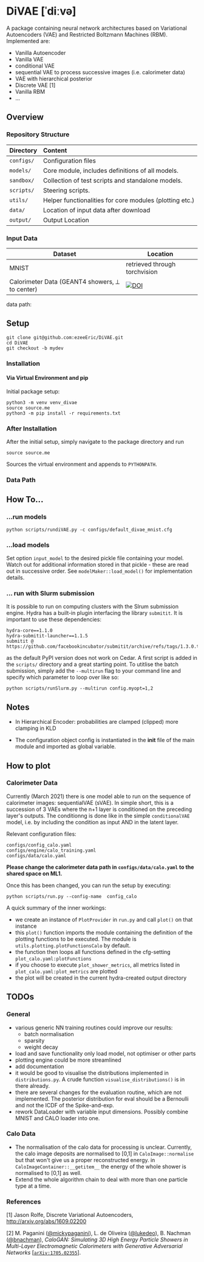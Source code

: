 # DiVAE [ˈdiːvə]

A package containing neural network architectures based on Variational
Autoencoders (VAE) and Restricted Boltzmann Machines (RBM).
Implemented are:
- Vanilla Autoencoder
- Vanilla VAE
- conditional VAE
- sequential VAE to process successive images (i.e. calorimeter data)
- VAE with hierarchical posterior
- Discrete VAE [1]
- Vanilla RBM
- ...

## Overview
### Repository Structure


| Directory        | Content    | 
| ------------- |:-------------| 
| `configs/`      | Configuration files | 
| `models/` | Core module, includes definitions of all models.  |
| `sandbox/` | Collection of test scripts and standalone models. |
| `scripts/` | Steering scripts. |
| `utils/` | Helper functionalities for core modules (plotting etc.) |
| `data/` | Location of input data after download |
| `output/` | Output Location |

### Input Data

|  Dataset | Location |
| ------------- | ------------- |
| MNIST  | retrieved through torchvision |
| Calorimeter Data (GEANT4 showers, ⟂ to center) | [![DOI](https://zenodo.org/badge/DOI/10.17632/pvn3xc3wy5.1.svg)](https://doi.org/10.17632/pvn3xc3wy5.1)|

data path:


## Setup
```
git clone git@github.com:ezeeEric/DiVAE.git
cd DiVAE
git checkout -b mydev
```

### Installation
#### Via Virtual Environment and pip
Initial package setup:
```
python3 -m venv venv_divae
source source.me
python3 -m pip install -r requirements.txt
```

### After Installation
After the initial setup, simply navigate to the package directory and run

```
source source.me
```
Sources the virtual environment and appends to `PYTHONPATH`.

### Data Path


## How To...
### ...run models
```
python scripts/rundiVAE.py -c configs/default_divae_mnist.cfg 
```

### ...load models
Set option `input_model` to the desired pickle file containing your model. Watch
out for additional information stored in that pickle - these are read out in
successive order. See `modelMaker::load_model()` for implementation details. 


### ... run with Slurm submission
It is possible to run on computing clusters with the Slrum submission engine. Hydra has a built-in plugin interfacing the library `submitit`. It is important to use these dependencies:
```
hydra-core==1.1.0
hydra-submitit-launcher==1.1.5
submitit @ https://github.com/facebookincubator/submitit/archive/refs/tags/1.3.0.tar.gz
```
as the default PyPI version does not work on Cedar. A first script is added in the `scripts/` directory and a great starting point. To utitlise the batch submission, simply add the `--multirun` flag to your command line and specify which parameter to loop over like so:
```
python scripts/runSlurm.py --multirun config.myopt=1,2 
```

## Notes
- In Hierarchical Encoder: probabilities are clamped (clipped)
more clamping in KLD

- The configuration object config is instantiated in the __init__ file of the
  main module and imported as global variable.


## How to plot
### Calorimeter Data
Currently (March 2021) there is one model able to run on the sequence of
calorimeter images: sequentialVAE (sVAE). In simple short, this is a succession
of 3 VAEs where the n+1 layer is conditioned on the preceding layer's outputs.
The conditionng is done like in the simple `conditionalVAE` model, i.e. by
including the condition as input AND in the latent layer.

Relevant configuration files:
```
configs/config_calo.yaml
configs/engine/calo_training.yaml
configs/data/calo.yaml
```

**Please change the calorimeter data path in `configs/data/calo.yaml` to the shared space on ML1.** 

Once this has been changed, you can run the setup by executing:
```
python scripts/run.py --config-name  config_calo
```

A quick summary of the inner workings:
- we create an instance of `PlotProvider` in `run.py` and call `plot()` on that instance
- this `plot()` function imports the module containing the definition of the
  plotting functions to be executed. The module is `utils.plotting.plotFunctionsCalo` by
  default.
- the function then loops all functions defined in the cfg-setting `plot_calo.yaml:plotFunctions`
- if you choose to execute `plot_shower_metrics`, all metrics listed in
  `plot_calo.yaml:plot_metrics` are plotted
- the plot will be created in the current hydra-created output directory




## TODOs
### General
- various generic NN training routines could improve our results:
  - batch normalisation
  - sparsity
  - weight decay
- load and save functionality only load model, not optimiser or other parts 
- plotting engine could be more streamlined
- add documentation
- it would be good to visualise the distributions implemented in
  `distributions.py`. A crude function `visualise_distributions()` is in there
  already.
- there are several changes for the evaluation routine, which are not
  implemented. The posterior distribution for eval should be a Bernoulli and not
  the ICDF of the Spike-and-exp.
- rework DataLoader with variable input dimensions. Possibly combine MNIST and CALO loader into one.
### Calo Data
- The normalisation of the calo data for processing is unclear. Currently, the
  calo image deposits are normalised to [0,1] in `CaloImage::normalise` but that won't give us a
  proper reconstructed energy. in `CaloImageContainer::__getitem__` the energy
  of the whole shower is normalised to [0,1] as well. 
- Extend the whole algorithm chain to deal with more than one particle type at a
  time.


### References
[1] Jason Rolfe, Discrete Variational Autoencoders,
http://arxiv.org/abs/1609.02200

[2] M. Paganini ([@mickypaganini](https://github.com/mickypaganini)), L. de Oliveira ([@lukedeo](https://github.com/lukedeo)), B. Nachman ([@bnachman](https://github.com/bnachman)), _CaloGAN: Simulating 3D High Energy Particle Showers in Multi-Layer Electromagnetic Calorimeters with Generative Adversarial Networks_ [[`arXiv:1705.02355`](https://arxiv.org/abs/1705.02355)].
